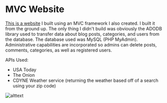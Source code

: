  MVC Website
===========

[This is a website](http://roomatematcher.com/) I built using an MVC framework I also created.  I built it from the ground up.  The only thing I didn't build was obviously the ADODB library used to transfer data about blog posts, categories, and users from the database.  The database used was MySQL (PHP MyAdmin).  Administrative capabilities are incorporated so admins can delete posts, comments, categories, as well as registered users.

APIs Used:
- USA Today 
- The Onion 
- CDYNE Weather service (returning the weather based off of a search using your zip code)



  
![alttext][website]

[website]: http://i.imgur.com/e7kHw8W.jpg

